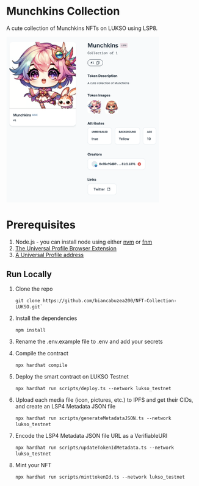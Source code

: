 # Munchkins Collection

A cute collection of Munchkins NFTs on LUKSO using LSP8.

<img src='./assets/collection.png'
alt="Munchkins"
width="400" />

# Prerequisites

1.  Node.js - you can install node using either [nvm](https://github.com/nvm-sh/nvm) or [fnm](https://github.com/Schniz/fnm)
2.  [The Universal Profile Browser Extension](https://docs.lukso.tech/install-up-browser-extension)
3.  [A Universal Profile address](https://my.universalprofile.cloud/)

## Run Locally

1. Clone the repo

   ```
   git clone https://github.com/biancabuzea200/NFT-Collection-LUKSO.git`
   ```

2. Install the dependencies

   ```
   npm install
   ```

3. Rename the .env.example file to .env and add your secrets

4. Compile the contract

   ```
   npx hardhat compile
   ```

5. Deploy the smart contract on LUKSO Testnet

   ```
   npx hardhat run scripts/deploy.ts --network lukso_testnet
   ```

6. Upload each media file (icon, pictures, etc.) to IPFS and get their CIDs, and create an LSP4 Metadata JSON file

   ```
   npx hardhat run scripts/generateMetadataJSON.ts --network lukso_testnet
   ```

7. Encode the LSP4 Metadata JSON file URL as a VerifiableURI

   ```
   npx hardhat run scripts/updateTokenIdMetadata.ts --network lukso_testnet
   ```

8. Mint your NFT
   ```
   npx hardhat run scripts/minttokenId.ts --network lukso_testnet
   ```
